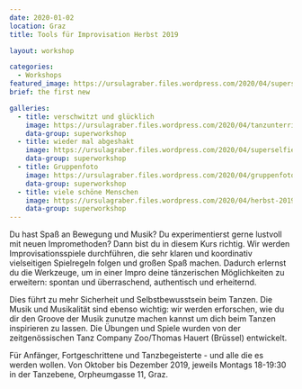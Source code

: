 ```yaml
---
date: 2020-01-02
location: Graz
title: Tools für Improvisation Herbst 2019

layout: workshop

categories:
  - Workshops
featured_image: https://ursulagraber.files.wordpress.com/2020/04/superselfie.jpg?w=1000&h=800&fit=crop
brief: the first new

galleries:
  - title: verschwitzt und glücklich
    image: https://ursulagraber.files.wordpress.com/2020/04/tanzunterricht.jpg
    data-group: superworkshop
  - title: wieder mal abgeshakt
    image: https://ursulagraber.files.wordpress.com/2020/04/superselfie.jpg
    data-group: superworkshop
  - title: Gruppenfoto
    image: https://ursulagraber.files.wordpress.com/2020/04/gruppenfoto.jpg
    data-group: superworkshop
  - title: viele schöne Menschen
    image: https://ursulagraber.files.wordpress.com/2020/04/herbst-2019.jpg
    data-group: superworkshop
---
```


Du hast Spaß an Bewegung und Musik? Du experimentierst gerne lustvoll mit neuen Impromethoden? Dann bist du in diesem Kurs richtig.
Wir werden Improvisationsspiele durchführen, die sehr klaren und koordinativ vielseitigen Spielregeln folgen und großen Spaß machen. Dadurch erlernst du die Werkzeuge, um in einer Impro deine tänzerischen Möglichkeiten zu erweitern: spontan und überraschend, authentisch und erheiternd.

Dies führt zu mehr Sicherheit und Selbstbewusstsein beim Tanzen. Die Musik und Musikalität sind ebenso wichtig: wir werden erforschen, wie du dir den Groove der Musik zunutze machen kannst um dich beim Tanzen inspirieren zu lassen.
Die Übungen und Spiele wurden von der zeitgenössischen Tanz Company Zoo/Thomas Hauert (Brüssel) entwickelt.

Für Anfänger, Fortgeschrittene und Tanzbegeisterte - und alle die es werden wollen.
Von Oktober bis Dezember 2019, jeweils Montags 18-19:30 in der Tanzebene, Orpheumgasse 11, Graz.
